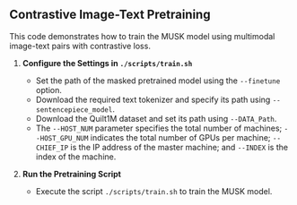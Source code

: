 ## Contrastive Image-Text Pretraining

This code demonstrates how to train the MUSK model using multimodal image-text pairs with contrastive loss.

1. **Configure the Settings in `./scripts/train.sh`**
    - Set the path of the masked pretrained model using the `--finetune` option.
    - Download the required text tokenizer and specify its path using `--sentencepiece_model`.
    - Download the Quilt1M dataset and set its path using `--DATA_Path`.
    - The `--HOST_NUM` parameter specifies the total number of machines; `--HOST_GPU_NUM` indicates the total number of GPUs per machine; `--CHIEF_IP` is the IP address of the master machine; and `--INDEX` is the index of the machine.
  
2. **Run the Pretraining Script**
    - Execute the script `./scripts/train.sh` to train the MUSK model.
    